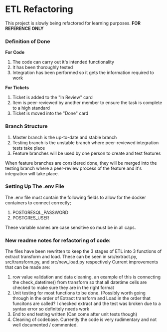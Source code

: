 # ETL Refactoring
This project is slowly being refactored for learning purposes.
**FOR REFERENCE ONLY**

### Definition of Done
**For Code**
1. The code can carry out it's intended functionality
2. It has been thoroughly tested
3. Integration has been performed so it gets the information required to work

**For Tickets**
1. Ticket is added to the "In Review" card
2. Item is peer-reviewed by another member to ensure the task is complete to a high standard
3. Ticket is moved into the "Done" card

### Branch Structure
1. Master branch is the up-to-date and stable branch
2. Testing branch is the unstable branch where peer-reviewed integration tests take place
3. Feature branches will be used by one person to create and test features

When feature branches are considered done, they will be merged into the testing branch where a
peer-review process of the feature and it's integration will take place.

### Setting Up The .env File
The .env file must contain the following fields to allow for the docker containers to connect correctly;

1. POSTGRESQL_PASSWORD
2. POSTGRES_USER

These variable names are case sensitive so must be in all caps.

### New readme notes for refactoring of code:
The files have been rewritten to keep the 3 stages of ETL into 3 functions of extract transform and load.
These can be seen in src/extract.py, src/transform.py, and src/new_load.py respectively
Current improvements that can be made are:
1. row value validation and data cleaning. an example of this is connecting the check_datetime() from transform so that all datetime cells are checked to make sure they are in the right format
2. Unit testing for most functions to be done. (Possibly worth going through in the order of Extract transform and Load in the order that funcitons are called? I checked extract and the test was broken due to a syntax error so definitely needs work
3. End to end testing written (Can come after unit tests though)
4. Cleaning of codebase. Currently the code is very rudimentary and not well documented / commented.
